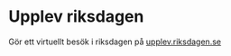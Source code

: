 # Upplev riksdagen

Gör ett virtuellt besök i riksdagen på [upplev.riksdagen.se](http://www.riksdagen.se/sv/upplev/)

